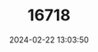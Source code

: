 ---
title: "16718"
category: "Petaurista alborufus"
draft: false
date: 2024-02-22 13:03:50
languages:
  Chinese: ["Hongbai Wushu"]
  English: ["Red And White Giant Flying Squirrel"]
---
